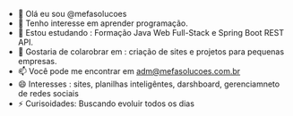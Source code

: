 - 👋 Olá eu sou @mefasolucoes
- 👀 Tenho interesse em aprender programação. 
- 🌱 Estou estudando  :  Formação Java Web Full-Stack e Spring Boot REST API.
- 💞️ Gostaria de colarobrar em : criação de sites e projetos para pequenas empresas.
- 📫 Você pode me encontrar em  adm@mefasolucoes.com.br
- 😄 Interesses : sites, planilhas inteligêntes, darshboard, gerenciamneto de redes sociais
- ⚡ Curisoidades: Buscando evoluir todos os dias

<!---
mefasolucoes/mefasolucoes is a ✨ special ✨ repository because its `README.md` (this file) appears on your GitHub profile.
You can click the Preview link to take a look at your changes.
--->

